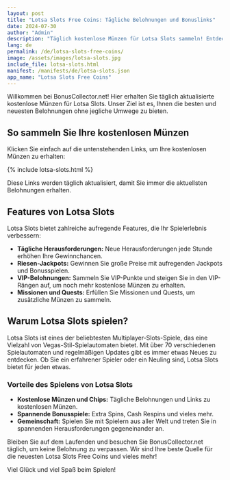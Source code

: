 ```yaml
---
layout: post
title: "Lotsa Slots Free Coins: Tägliche Belohnungen und Bonuslinks"
date: 2024-07-30
author: "Admin"
description: "Täglich kostenlose Münzen für Lotsa Slots sammeln! Entdecken Sie die besten Gift Codes und holen Sie sich Ihre Lotsa Slots Free Coins – jeden Tag neue Angebote!"
lang: de
permalink: /de/lotsa-slots-free-coins/
image: /assets/images/lotsa-slots.jpg
include_file: lotsa-slots.html
manifest: /manifests/de/lotsa-slots.json
app_name: "Lotsa Slots Free Coins"
---
```


Willkommen bei BonusCollector.net! Hier erhalten Sie täglich aktualisierte kostenlose Münzen für Lotsa Slots. Unser Ziel ist es, Ihnen die besten und neuesten Belohnungen ohne jegliche Umwege zu bieten.

## So sammeln Sie Ihre kostenlosen Münzen

Klicken Sie einfach auf die untenstehenden Links, um Ihre kostenlosen Münzen zu erhalten:

{% include lotsa-slots.html %}

Diese Links werden täglich aktualisiert, damit Sie immer die aktuellsten Belohnungen erhalten.

## Features von Lotsa Slots

Lotsa Slots bietet zahlreiche aufregende Features, die Ihr Spielerlebnis verbessern:

- **Tägliche Herausforderungen:** Neue Herausforderungen jede Stunde erhöhen Ihre Gewinnchancen.
- **Riesen-Jackpots:** Gewinnen Sie große Preise mit aufregenden Jackpots und Bonusspielen.
- **VIP-Belohnungen:** Sammeln Sie VIP-Punkte und steigen Sie in den VIP-Rängen auf, um noch mehr kostenlose Münzen zu erhalten.
- **Missionen und Quests:** Erfüllen Sie Missionen und Quests, um zusätzliche Münzen zu sammeln.

## Warum Lotsa Slots spielen?

Lotsa Slots ist eines der beliebtesten Multiplayer-Slots-Spiele, das eine Vielzahl von Vegas-Stil-Spielautomaten bietet. Mit über 70 verschiedenen Spielautomaten und regelmäßigen Updates gibt es immer etwas Neues zu entdecken. Ob Sie ein erfahrener Spieler oder ein Neuling sind, Lotsa Slots bietet für jeden etwas.

### Vorteile des Spielens von Lotsa Slots

- **Kostenlose Münzen und Chips:** Tägliche Belohnungen und Links zu kostenlosen Münzen.
- **Spannende Bonusspiele:** Extra Spins, Cash Respins und vieles mehr.
- **Gemeinschaft:** Spielen Sie mit Spielern aus aller Welt und treten Sie in spannenden Herausforderungen gegeneinander an.

Bleiben Sie auf dem Laufenden und besuchen Sie BonusCollector.net täglich, um keine Belohnung zu verpassen. Wir sind Ihre beste Quelle für die neuesten Lotsa Slots Free Coins und vieles mehr!

Viel Glück und viel Spaß beim Spielen!
